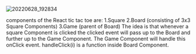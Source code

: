 
![20220628_192834](https://user-images.githubusercontent.com/101568818/176204698-508dc784-d3a4-4ee6-85e3-3e2a37a34640.jpg)

components of the React tic tac toe are:
1.Square
2.Board (consisting of 3x3 Square Components)
3.Game (parent of Board)
The idea is that whenever a square Component is clicked the clicked event will pass up to the Board and further up to the Game Component. The Game Component will handle this onClick event.
handleClick(i) is a function inside Board Component.
